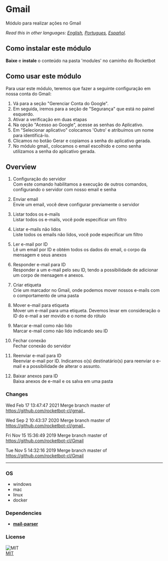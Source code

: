 # Gmail
  
Módulo para realizar ações no Gmail 

*Read this in other languages: [English](README.md), [Portugues](README.pr.md), [Español](README.es.md).*

## Como instalar este módulo
  
__Baixe__ e __instale__ o conteúdo na pasta 'modules' no caminho do Rocketbot  


## Como usar este módulo
Para usar este módulo, teremos que fazer a seguinte configuração em nossa conta do Gmail:
1. Vá para a seção "Gerenciar Conta do Google".
2. Em seguida, iremos para a seção de "Segurança" que está no painel esquerdo.
3. Ativar a verificação em duas etapas
4. Na opção "Acesso ao Google", acesse as senhas do Aplicativo.
5. Em "Selecionar aplicativo" colocamos 'Outro' e atribuímos um nome para identificá-lo.
6. Clicamos no botão Gerar e copiamos a senha do aplicativo gerada.
7. No módulo gmail_ colocamos o email escolhido e como senha utilizamos a senha do aplicativo gerada.


## Overview


1. Configuração do servidor  
Com este comando habilitamos a execução de outros comandos, configurando o servidor com nosso email e senha

2. Enviar email  
Envie um email, você deve configurar previamente o servidor

3. Listar todos os e-mails  
Listar todos os e-mails, você pode especificar um filtro

4. Listar e-mails não lidos  
Liste todos os emails não lidos, você pode especificar um filtro

5. Ler e-mail por ID  
Lê um email por ID e obtém todos os dados do email, o corpo da mensagem e seus anexos

6. Responder e-mail para ID  
Responder a um e-mail pelo seu ID, tendo a possibilidade de adicionar um corpo de mensagem e anexos.

7. Criar etiqueta  
Crie um marcador no Gmail, onde podemos mover nossos e-mails com o comportamento de uma pasta

8. Mover e-mail para etiqueta  
Mover um e-mail para uma etiqueta. Devemos levar em consideração o ID do e-mail a ser movido e o nome do rótulo

9. Marcar e-mail como não lido  
Marcar e-mail como não lido indicando seu ID

10. Fechar conexão  
Fechar conexão do servidor

11. Reenviar e-mail para ID  
Reenviar e-mail por ID. Indicamos o(s) destinatário(s) para reenviar o e-mail e a possibilidade de alterar o assunto.

12. Baixar anexos para ID  
Baixa anexos de e-mail e os salva em uma pasta  



### Changes
Wed Feb 17 13:47:47 2021  Merge branch master of https://github.com/rocketbot-cl/gmail_

Wed Sep 2 10:43:37 2020  Merge branch master of https://github.com/rocketbot-cl/gmail_

Fri Nov 15 15:36:49 2019  Merge branch master of https://github.com/rocketbot-cl/Gmail

Tue Nov 5 14:32:16 2019  Merge branch master of https://github.com/rocketbot-cl/Gmail

----
### OS

- windows
- mac
- linux
- docker

### Dependencies
- [**mail-parser**](https://pypi.org/project/mail-parser/)
### License
  
![MIT](https://camo.githubusercontent.com/107590fac8cbd65071396bb4d04040f76cde5bde/687474703a2f2f696d672e736869656c64732e696f2f3a6c6963656e73652d6d69742d626c75652e7376673f7374796c653d666c61742d737175617265)  
[MIT](http://opensource.org/licenses/mit-license.ph)